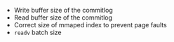 

- Write buffer size of the commitlog
- Read buffer size of the commitlog
- Correct size of mmaped index to prevent page faults
- `readv` batch size
